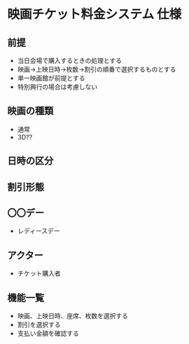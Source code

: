 # 映画チケット料金システム 仕様
## 前提
- 当日会場で購入するときの処理とする
- 映画→上映日時→枚数→割引の順番で選択するものとする
- 単一映画館が前提とする
- 特別興行の場合は考慮しない
## 映画の種類
- 通常
- 3D??
## 日時の区分
## 割引形態
## 〇〇デー
- レディースデー
## アクター
- チケット購入者
## 機能一覧
- 映画、上映日時、座席、枚数を選択する
- 割引を選択する
- 支払い金額を確認する
